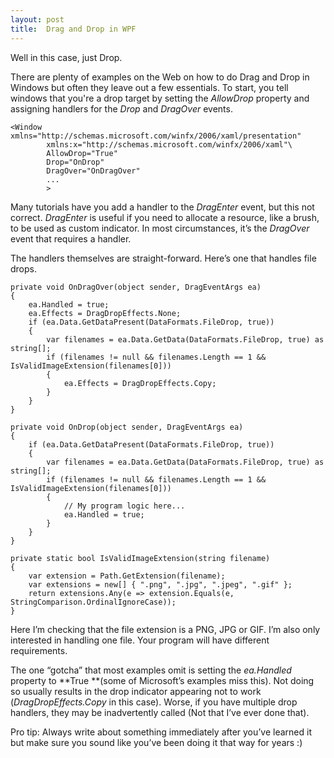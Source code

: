 ```yaml
---
layout: post
title:  Drag and Drop in WPF
---
```

Well in this case, just Drop.

There are plenty of examples on the Web on how to do Drag and Drop in Windows but often they leave out a few essentials. To start, you tell windows that you're a drop target by setting the _AllowDrop_ property and assigning handlers for the _Drop_ and _DragOver_ events.
    
    <Window xmlns="http://schemas.microsoft.com/winfx/2006/xaml/presentation"  
            xmlns:x="http://schemas.microsoft.com/winfx/2006/xaml"\  
            AllowDrop="True"  
            Drop="OnDrop"  
            DragOver="OnDragOver"  
            ...  
            >  
    

  


Many tutorials have you add a handler to the _DragEnter_ event, but this not correct. _DragEnter_ is useful if you need to allocate a resource, like a brush, to be used as custom indicator. In most circumstances, it’s the _DragOver_ event that requires a handler.

The handlers themselves are straight-forward. Here’s one that handles file drops.
    
    private void OnDragOver(object sender, DragEventArgs ea)  
    {  
        ea.Handled = true;  
        ea.Effects = DragDropEffects.None;  
        if (ea.Data.GetDataPresent(DataFormats.FileDrop, true))  
        {  
            var filenames = ea.Data.GetData(DataFormats.FileDrop, true) as string[];  
            if (filenames != null && filenames.Length == 1 && IsValidImageExtension(filenames[0]))  
            {  
                ea.Effects = DragDropEffects.Copy;  
            }  
        }  
    }  
      
    private void OnDrop(object sender, DragEventArgs ea)  
    {  
        if (ea.Data.GetDataPresent(DataFormats.FileDrop, true))  
        {  
            var filenames = ea.Data.GetData(DataFormats.FileDrop, true) as string[];  
            if (filenames != null && filenames.Length == 1 && IsValidImageExtension(filenames[0]))  
            {  
                // My program logic here...  
                ea.Handled = true;  
            }  
        }  
    }  
      
    private static bool IsValidImageExtension(string filename)  
    {  
        var extension = Path.GetExtension(filename);  
        var extensions = new[] { ".png", ".jpg", ".jpeg", ".gif" };  
        return extensions.Any(e => extension.Equals(e, StringComparison.OrdinalIgnoreCase));  
    }  
    

  


Here I’m checking that the file extension is a PNG, JPG or GIF. I’m also only interested in handling one file. Your program will have different requirements.

The one “gotcha” that most examples omit is setting the _ea.Handled_ property to **True **(some of Microsoft’s examples miss this). Not doing so usually results in the drop indicator appearing not to work (_DragDropEffects.Copy_ in this case). Worse, if you have multiple drop handlers, they may be inadvertently called (Not that I’ve ever done that).

Pro tip: Always write about something immediately after you’ve learned it but make sure you sound like you’ve been doing it that way for years :)
